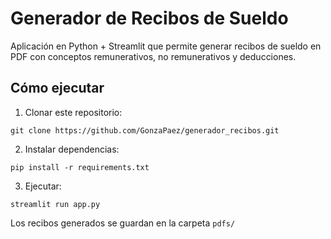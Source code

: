 # Generador de Recibos de Sueldo

Aplicación en Python + Streamlit que permite generar recibos de sueldo en PDF con conceptos remunerativos, no remunerativos y deducciones.

## Cómo ejecutar

1. Clonar este repositorio:

`git clone https://github.com/GonzaPaez/generador_recibos.git`

2. Instalar dependencias:

`pip install -r requirements.txt`

3. Ejecutar:

`streamlit run app.py`

Los recibos generados se guardan en la carpeta `pdfs/`